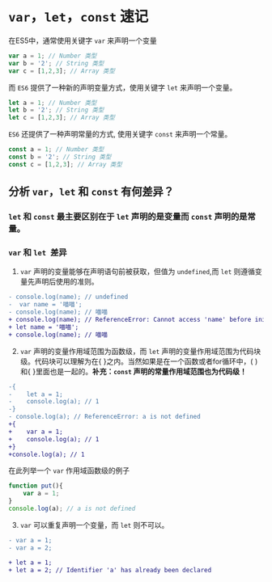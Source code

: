 # `var`，`let`，`const` 速记
在ES5中，通常使用关键字 `var` 来声明一个变量
```js
var a = 1; // Number 类型
var b = '2'; // String 类型
var c = [1,2,3]; // Array 类型
``` 

而 `ES6` 提供了一种新的声明变量方式，使用关键字 `let` 来声明一个变量。
```js
let a = 1; // Number 类型
let b = '2'; // String 类型
let c = [1,2,3]; // Array 类型
```

`ES6` 还提供了一种声明常量的方式, 使用关键字 `const` 来声明一个常量。
```js
const a = 1; // Number 类型
const b = '2'; // String 类型
const c = [1,2,3]; // Array 类型
```

## 分析 `var`，`let` 和 `const` 有何差异？
### `let` 和 `const` 最主要区别在于 `let` 声明的是变量而 `const` 声明的是常量。

### `var` 和 `let `差异
1. `var` 声明的变量能够在声明语句前被获取，但值为 `undefined`,而 `let` 则遵循变量先声明后使用的准则。
```diff
- console.log(name); // undefined
-  var name = '喵喵';
- console.log(name); // 喵喵
+ console.log(name); // ReferenceError: Cannot access 'name' before initialization
+ let name = '喵喵';
+ console.log(name); // 喵喵 
```
2. `var` 声明的变量作用域范围为函数级，而 `let` 声明的变量作用域范围为代码块级。代码块可以理解为在{ }之内。当然如果是在一个函数或者for循环中，( )和{ }里面也是一起的。**补充：`const` 声明的常量作用域范围也为代码级！**
```diff
-{
-    let a = 1;
-    console.log(a); // 1
-}
- console.log(a); // ReferenceError: a is not defined
+{
+    var a = 1;
+    console.log(a); // 1
+}
+console.log(a); // 1
```
 在此列举一个 `var` 作用域函数级的例子
```js
function put(){
    var a = 1;
}
console.log(a); // a is not defined
```

3. `var` 可以重复声明一个变量，而 `let` 则不可以。
```diff
- var a = 1;
- var a = 2;

+ let a = 1;
+ let a = 2; // Identifier 'a' has already been declared
``` 
